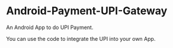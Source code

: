 # Android-Payment-UPI-Gateway

An Android App to do UPI Payment.

You can use the code to integrate the UPI into your own App.
